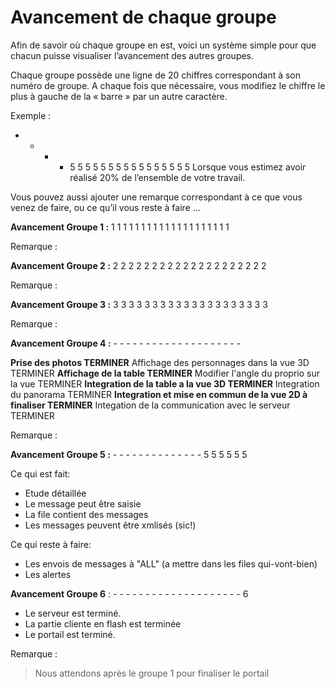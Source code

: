 # Avancement de chaque groupe #

Afin de savoir où chaque groupe en est, voici un système simple pour que chacun puisse visualiser l’avancement des autres groupes.

Chaque groupe possède une ligne de 20 chiffres correspondant à son numéro de groupe.
A chaque fois que nécessaire, vous modifiez le chiffre le plus à gauche de la « barre » par un autre caractère.

Exemple :
- - - - 5 5 5 5 5 5 5 5 5 5 5 5 5 5 5 5 Lorsque vous estimez avoir réalisé 20% de l’ensemble de votre travail.

Vous pouvez aussi ajouter une remarque correspondant à ce que vous venez de faire, ou ce qu’il vous reste à faire …




**Avancement Groupe 1 :** 1 1 1 1 1 1 1 1 1 1 1 1 1 1 1 1 1 1 1 1

Remarque :



**Avancement Groupe 2 :** 2 2 2 2 2 2 2 2 2 2 2 2 2 2 2 2 2 2 2 2

Remarque :



**Avancement Groupe 3 :** 3 3 3 3 3 3 3 3 3 3 3 3 3 3 3 3 3 3 3 3

Remarque :



**Avancement Groupe 4 :** - - - - - - - - - - - - - - - - - - - -

**Prise des photos TERMINER** Affichage des personnages dans la vue 3D TERMINER
**Affichage de la table TERMINER** Modifier l'angle du proprio sur la vue TERMINER
**Integration de la table a la vue 3D TERMINER** Integration du panorama TERMINER
**Integration et mise en commun de la vue 2D à finaliser TERMINER** Integation de la communication avec le serveur TERMINER

Remarque :



**Avancement Groupe 5 :** - - - - - - - - - - - - - - 5 5 5 5 5 5

Ce qui est fait:
  * Etude détaillée
  * Le message peut être saisie
  * La file contient des messages
  * Les messages peuvent être xmlisés (sic!)

Ce qui reste à faire:
  * Les envois de messages à "ALL" (a mettre dans les files qui-vont-bien)
  * Les alertes

**Avancement Groupe 6** : - - - - - - - - - - - - - - - - - - - - 6
  * Le serveur est terminé.
  * La partie cliente en flash est terminée
  * Le portail est terminé.

Remarque :
> Nous attendons après le groupe 1 pour finaliser le portail